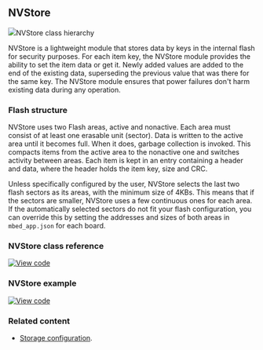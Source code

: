## NVStore

<span class="images">![](https://os.mbed.com/docs/v5.11/mbed-os-api-doxy/class_n_v_store.png)<span>NVStore class hierarchy</span></span>

NVStore is a lightweight module that stores data by keys in the internal flash for security purposes. For each item key, the NVStore module provides the ability to set the item data or get it. Newly added values are added to the end of the existing data, superseding the previous value that was there for the same key. The NVStore module ensures that power failures don't harm existing data during any operation.

### Flash structure

NVStore uses two Flash areas, active and nonactive. Each area must consist of at least one erasable unit (sector). Data is written to the active area until it becomes full. When it does, garbage collection is invoked. This compacts items from the active area to the nonactive one and switches activity between areas. Each item is kept in an entry containing a header and data, where the header holds the item key, size and CRC.

Unless specifically configured by the user, NVStore selects the last two flash sectors as its areas, with the minimum size of 4KBs. This means that if the sectors are smaller, NVStore uses a few continuous ones for each area. If the automatically selected sectors do not fit your flash configuration, you can override this by setting the addresses and sizes of both areas in `mbed_app.json` for each board.

### NVStore class reference

[![View code](https://www.mbed.com/embed/?type=library)](https://os.mbed.com/docs/v5.11/mbed-os-api-doxy/class_n_v_store.html)

### NVStore example

[![View code](https://www.mbed.com/embed/?url=https://github.com/ARMmbed/mbed-os-example-nvstore)](https://github.com/ARMmbed/mbed-os-example-nvstore/blob/mbed-os-5.10.0/main.cpp)

### Related content

- [Storage configuration](../reference/storage.html).
